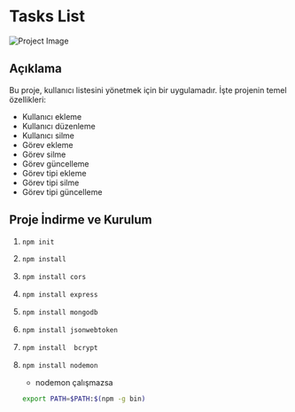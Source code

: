 # Tasks List

![Project Image](https://github.com/yusufkaratasss/userlist/assets/150325103/b2645d64-3d70-43e4-ac34-bb7d76eebd33)

## Açıklama

Bu proje, kullanıcı listesini yönetmek için bir uygulamadır. İşte projenin temel özellikleri:

- Kullanıcı ekleme
- Kullanıcı düzenleme
- Kullanıcı silme
- Görev ekleme
- Görev silme
- Görev güncelleme
- Görev tipi ekleme
- Görev tipi silme
- Görev tipi güncelleme

## Proje İndirme ve Kurulum

1. 
    ```bash
    npm init
    ```

2. 
    ```bash
    npm install
    ```

3. 
    ```bash
    npm install cors
    ```

4. 
    ```bash
    npm install express
    ```

5. 
    ```bash
    npm install mongodb
    ```

6. 
    ```bash
    npm install jsonwebtoken 
    ```

7. 
    ```bash
    npm install  bcrypt 
    ```

8. 
    ```bash
    npm install nodemon 
    ```
   - nodemon çalışmazsa
    ```bash
    export PATH=$PATH:$(npm -g bin)
    ```
